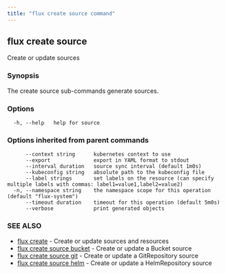 ```yaml
---
title: "flux create source command"
---
```

## flux create source

Create or update sources

### Synopsis

The create source sub-commands generate sources.

### Options

```
  -h, --help   help for source
```

### Options inherited from parent commands

```
      --context string      kubernetes context to use
      --export              export in YAML format to stdout
      --interval duration   source sync interval (default 1m0s)
      --kubeconfig string   absolute path to the kubeconfig file
      --label strings       set labels on the resource (can specify multiple labels with commas: label1=value1,label2=value2)
  -n, --namespace string    the namespace scope for this operation (default "flux-system")
      --timeout duration    timeout for this operation (default 5m0s)
      --verbose             print generated objects
```

### SEE ALSO

* [flux create](../flux_create/)	 - Create or update sources and resources
* [flux create source bucket](../flux_create_source_bucket/)	 - Create or update a Bucket source
* [flux create source git](../flux_create_source_git/)	 - Create or update a GitRepository source
* [flux create source helm](../flux_create_source_helm/)	 - Create or update a HelmRepository source

